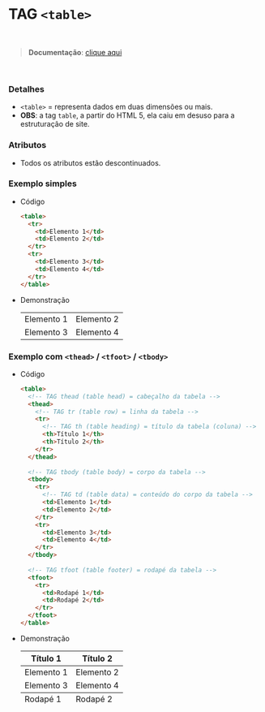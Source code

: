 # TAG `<table>`

<br>

> **Documentação**: [clique aqui](https://developer.mozilla.org/pt-BR/docs/Web/HTML/Element/table)

<br>

### Detalhes

* `<table>` = representa dados em duas dimensões ou mais.
* **OBS**: a tag `table`, a partir do HTML 5, ela caiu em desuso para a estruturação de site.

### Atributos

*  Todos os atributos estão descontinuados.

###

### Exemplo simples

* Código
  
  ```html
  <table>
    <tr>
      <td>Elemento 1</td>
      <td>Elemento 2</td>
    </tr>
    <tr>
      <td>Elemento 3</td>
      <td>Elemento 4</td>
    </tr>
  </table>
  ```

* Demonstração

  <table>
    <tr>
      <td>Elemento 1</td>
      <td>Elemento 2</td>
    </tr>
    <tr>
      <td>Elemento 3</td>
      <td>Elemento 4</td>
    </tr>
  </table>
  
### Exemplo com `<thead>` / `<tfoot>` / `<tbody>`

* Código
  
  ```html
  <table>
    <!-- TAG thead (table head) = cabeçalho da tabela -->
    <thead>
      <!-- TAG tr (table row) = linha da tabela -->
      <tr>
        <!-- TAG th (table heading) = título da tabela (coluna) -->
        <th>Título 1</th>
        <th>Título 2</th>
      </tr>
    </thead>
    
    <!-- TAG tbody (table body) = corpo da tabela -->
    <tbody>
      <tr>
        <!-- TAG td (table data) = conteúdo do corpo da tabela -->
        <td>Elemento 1</td>
        <td>Elemento 2</td>
      </tr>
      <tr>
        <td>Elemento 3</td>
        <td>Elemento 4</td>
      </tr>
    </tbody>
    
    <!-- TAG tfoot (table footer) = rodapé da tabela -->
    <tfoot>
      <tr>
        <td>Rodapé 1</td>
        <td>Rodapé 2</td>
      </tr>
    </tfoot>
  </table>
  ```

* Demonstração

    <table>
    <thead>
      <tr>
        <th>Título 1</th>
        <th>Título 2</th>
      </tr>
    </thead>
    
    <tbody>
      <tr>
        <td>Elemento 1</td>
        <td>Elemento 2</td>
      </tr>
      <tr>
        <td>Elemento 3</td>
        <td>Elemento 4</td>
      </tr>
    </tbody>
    
    <tfoot>
      <tr>
        <td>Rodapé 1</td>
        <td>Rodapé 2</td>
      </tr>
    </tfoot>
  </table>    
